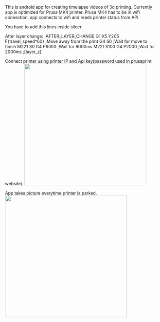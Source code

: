 This is android app for creating timelapse videos of 3d printing.
Currently app is optimized for Prusa MK4 printer.
Prusa MK4 has to be in wifi connection, app connects to wifi and reads printer status from API.

You have to add this lines inside slicer 

After layer change:
;AFTER_LAYER_CHANGE
G1 X5 Y205 F{travel_speed*60} ;Move away from the print
G4 S0 ;Wait for move to finish
M221 S0
G4 P6000 ;Wait for 6000ms
M221 S100
G4 P2000 ;Wait for 2000ms
;[layer_z]

Connect printer using printer IP and Api key(password used in prusaprint website).
<img src="https://github.com/UpdateNinja/3D_Printing_Timelapse_Camera_Android/assets/142933009/c3ca8159-ffda-4a51-ba9c-99c067a3ab23" width="400">

App takes picture everytime printer is parked.
<img src="https://github.com/UpdateNinja/3D_Printing_Timelapse_Camera_Android/assets/142933009/3dbaaa3a-991c-46e5-8647-27332585a1a6" width="400">
